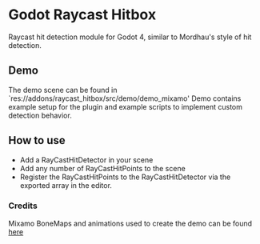 # Godot Raycast Hitbox
Raycast hit detection module for Godot 4, similar to Mordhau's style of hit detection.

## Demo
The demo scene can be found in `res://addons/raycast_hitbox/src/demo/demo_mixamo'
Demo contains example setup for the plugin and example scripts to implement custom detection behavior. 

## How to use
* Add a RayCastHitDetector in your scene
* Add any number of RayCastHitPoints to the scene
* Register the RayCastHitPoints to the RayCastHitDetector via the exported array in the editor.

### Credits
Mixamo BoneMaps and animations used to create the demo can be found [here](https://github.com/catprisbrey/Godot5-OpenAnimationLibraries)

